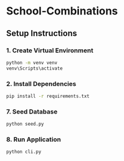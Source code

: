 # School-Combinations

## Setup Instructions

### 1. Create Virtual Environment
```bash
python -m venv venv
venv\Scripts\activate  
```

### 2. Install Dependencies
```bash
pip install -r requirements.txt
```

### 7. Seed Database

```bash
python seed.py
```

### 8. Run Application
```bash
python cli.py
```

